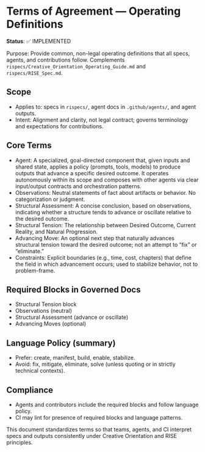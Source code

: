 # Terms of Agreement — Operating Definitions

**Status**: ✅ IMPLEMENTED

Purpose: Provide common, non-legal operating definitions that all specs, agents, and contributions follow. Complements `rispecs/Creative_Orientation_Operating_Guide.md` and `rispecs/RISE_Spec.md`.

## Scope
- Applies to: specs in `rispecs/`, agent docs in `.github/agents/`, and agent outputs.
- Intent: Alignment and clarity, not legal contract; governs terminology and expectations for contributions.

## Core Terms
- Agent: A specialized, goal-directed component that, given inputs and shared state, applies a policy (prompts, tools, models) to produce outputs that advance a specific desired outcome. It operates autonomously within its scope and composes with other agents via clear input/output contracts and orchestration patterns.
- Observations: Neutral statements of fact about artifacts or behavior. No categorization or judgment.
- Structural Assessment: A concise conclusion, based on observations, indicating whether a structure tends to advance or oscillate relative to the desired outcome.
- Structural Tension: The relationship between Desired Outcome, Current Reality, and Natural Progression.
- Advancing Move: An optional next step that naturally advances structural tension toward the desired outcome; not an attempt to “fix” or “eliminate.”
- Constraints: Explicit boundaries (e.g., time, cost, chapters) that define the field in which advancement occurs; used to stabilize behavior, not to problem-frame.

## Required Blocks in Governed Docs
- Structural Tension block
- Observations (neutral)
- Structural Assessment (advance or oscillate)
- Advancing Moves (optional)

## Language Policy (summary)
- Prefer: create, manifest, build, enable, stabilize.
- Avoid: fix, mitigate, eliminate, solve (unless quoting or in strictly technical contexts).

## Compliance
- Agents and contributors include the required blocks and follow language policy.
- CI may lint for presence of required blocks and language patterns.

This document standardizes terms so that teams, agents, and CI interpret specs and outputs consistently under Creative Orientation and RISE principles.
